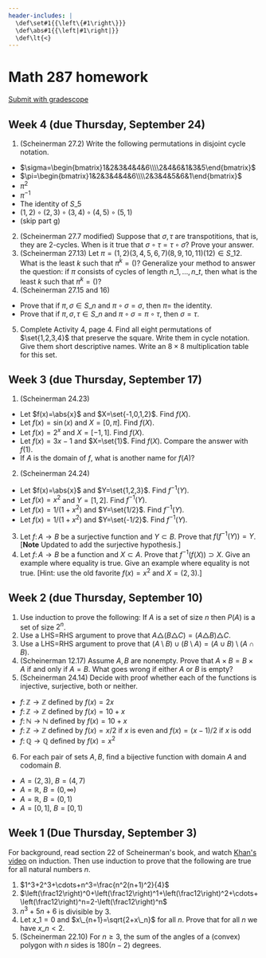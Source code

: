 ```yaml
---
header-includes: |
  \def\set#1{{\left\{#1\right\}}}
  \def\abs#1{{\left|#1\right|}}
  \def\lt{<}
---
```


# Math 287 homework

[Submit with gradescope](https://www.gradescope.com/courses/159026)

## Week 4 (due Thursday, September 24)

1. (Scheinerman 27.2) Write the following permutations in disjoint cycle notation.  
  * $\sigma=\begin{bmatrix}1&2&3&4&4&6\\\\2&4&6&1&3&5\end{bmatrix}$
  * $\pi=\begin{bmatrix}1&2&3&4&4&6\\\\2&3&4&5&6&1\end{bmatrix}$
  * $\pi^2$
  * $\pi^{-1}$
  * The identity of $S\_5$
  * $(1,2)\circ(2,3)\circ(3,4)\circ(4,5)\circ(5,1)$
  * (skip part g)
2. (Scheinerman 27.7 modified) Suppose that $\sigma,\tau$ are transpotitions, that is, they are $2$-cycles. When is it true that $\sigma\circ\tau=\tau\circ\sigma$? Prove your answer.
3. (Scheinerman 27.13) Let $\pi=(1,2)(3,4,5,6,7)(8,9,10,11)(12)\in S\_{12}$. What is the least $k$ such that $\pi^k=()$? Generalize your method to answer the question: if $\pi$ consists of cycles of length $n\_1,\ldots,n\_t$, then what is the least $k$ such that $\pi^k=()$?
4. (Scheinerman 27.15 and 16)  
  * Prove that if $\pi,\sigma\in S\_n$ and $\pi\circ\sigma=\sigma$, then $\pi=$ the identity.
  * Prove that if $\pi,\sigma,\tau\in S\_n$ and $\pi\circ\sigma=\pi\circ\tau$, then $\sigma=\tau$.
5. Complete Activity 4, page 4. Find all eight permutations of $\set{1,2,3,4}$ that preserve the square. Write them in cycle notation. Give them short descriptive names. Write an $8\times8$ multiplication table for this set.

## Week 3 (due Thursday, September 17)

1. (Scheinerman 24.23)  
  * Let $f(x)=\abs{x}$ and $X=\set{-1,0,1,2}$. Find $f(X)$.
  * Let $f(x)=\sin(x)$ and $X=[0,\pi]$. Find $f(X)$.
  * Let $f(x)=2^x$ and $X=[-1,1]$. Find $f(X)$.
  * Let $f(x)=3x-1$ and $X=\set{1}$. Find $f(X)$. Compare the answer with $f(1)$.
  * If $A$ is the domain of $f$, what is another name for $f(A)$?
2. (Scheinerman 24.24)  
  * Let $f(x)=\abs{x}$ and $Y=\set{1,2,3}$. Find $f^{-1}(Y)$.
  * Let $f(x)=x^2$ and $Y=[1,2]$. Find $f^{-1}(Y)$.
  * Let $f(x)=1/(1+x^2)$ and $Y=\set{1/2}$. Find $f^{-1}(Y)$.
  * Let $f(x)=1/(1+x^2)$ and $Y=\set{-1/2}$. Find $f^{-1}(Y)$.
3. Let $f\colon A\to B$ be a surjective function and $Y\subset B$. Prove that $f(f^{-1}(Y))=Y$. [**Note** Updated to add the surjective hypothesis.]
4. Let $f\colon A\to B$ be a function and $X\subset A$. Prove that $f^{-1}(f(X))\supset X$. Give an example where equality is true. Give an example where equality is not true. [Hint: use the old favorite $f(x)=x^2$ and $X=(2,3)$.]

## Week 2 (due Thursday, September 10)

1. Use induction to prove the following: If $A$ is a set of size $n$ then $P(A)$ is a set of size $2^n$.
2. Use a LHS=RHS argument to prove that $A\triangle(B\triangle C)=(A\triangle B)\triangle C$.
3. Use a LHS=RHS argument to prove that $(A\setminus B)\cup(B\setminus A)=(A\cup B)\setminus(A\cap B)$.
4. (Scheinerman 12.17) Assume $A,B$ are nonempty. Prove that $A\times B=B\times A$ if and only if $A=B$. What goes wrong if either $A$ or $B$ is empty?
5. (Scheinerman 24.14) Decide with proof whether each of the functions is injective, surjective, both or neither.  
  * $f\colon\mathbb Z\to\mathbb Z$ defined by $f(x)=2x$
  * $f\colon\mathbb Z\to\mathbb Z$ defined by $f(x)=10+x$
  * $f\colon\mathbb N\to\mathbb N$ defined by $f(x)=10+x$
  * $f\colon\mathbb Z\to\mathbb Z$ defined by $f(x)=x/2$ if $x$ is even and $f(x)=(x-1)/2$ if $x$ is odd
  * $f\colon\mathbb Q\to\mathbb Q$ defined by $f(x)=x^2$
6. For each pair of sets $A,B$, find a bijective function with domain $A$ and codomain $B$.
  * $A=(2,3)$, $B=(4,7)$
  * $A=\mathbb R$, $B=(0,\infty)$
  * $A=\mathbb R$, $B=(0,1)$
  * $A=\mathbb [0,1]$, $B=[0,1)$

## Week 1 (Due Thursday, September 3)

For background, read section 22 of Scheinerman's book, and watch [Khan's video](https://youtu.be/wblW_M_HVQ8) on induction. Then use induction to prove that the following are true for all natural numbers $n$.

1. $1^3+2^3+\cdots+n^3=\frac{n^2(n+1)^2}{4}$
2. $\left(\frac12\right)^0+\left(\frac12\right)^1+\left(\frac12\right)^2+\cdots+\left(\frac12\right)^n=2-\left(\frac12\right)^n$
3. $n^3+5n+6$ is divisible by $3$.
4. Let $x\_1=0$ and $x\_{n+1}=\sqrt{2+x\_n}$ for all $n$. Prove that for all $n$ we have $x\_n\lt2$.
5. (Scheinerman 22.10) For $n\geq3$, the sum of the angles of a (convex) polygon with $n$ sides is $180(n-2)$ degrees.

<script type='text/x-mathjax-config'>
  MathJax.Hub.Config({
    tex2jax: {
      inlineMath: [['$','$'], ['\\(','\\)']],
      processEscapes: true
    },
    TeX: {
      Macros: {
        set: ["{\\left\\{ #1 \\right\\}}", 1],
        abs: ["{\\left| #1 \\right|}", 1],
        lt: ["<"]
      }
    }
  });
</script>
<script src='https://cdnjs.cloudflare.com/ajax/libs/mathjax/2.7.2/MathJax.js?config=TeX-AMS_HTML'></script>